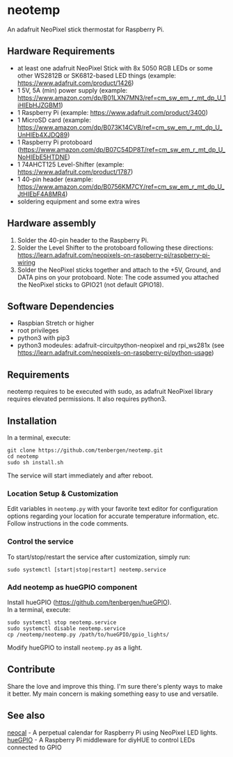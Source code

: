 # neotemp
 An adafruit NeoPixel stick thermostat for Raspberry Pi.

## Hardware Requirements
- at least one adafruit NeoPixel Stick with 8x 5050 RGB LEDs or some other WS2812B or SK6812-based LED things (example: https://www.adafruit.com/product/1426)
- 1 5V, 5A (min) power supply (example: https://www.amazon.com/dp/B01LXN7MN3/ref=cm_sw_em_r_mt_dp_U_1iHIEbHJZGBM1)
- 1 Raspberry Pi (example: https://www.adafruit.com/product/3400)
- 1 MicroSD card (example: https://www.amazon.com/dp/B073K14CVB/ref=cm_sw_em_r_mt_dp_U_UnHIEb4XJDQ89)
- 1 Raspberry Pi protoboard (https://www.amazon.com/dp/B07C54DP8T/ref=cm_sw_em_r_mt_dp_U_NoHIEbE5HTDNE)
- 1 74AHCT125 Level-Shifter (example: https://www.adafruit.com/product/1787)
- 1 40-pin header (example: https://www.amazon.com/dp/B0756KM7CY/ref=cm_sw_em_r_mt_dp_U_JtHIEbF4A8MR4)
- soldering equipment and some extra wires

## Hardware assembly
1. Solder the 40-pin header to the Raspberry Pi.
2. Solder the Level Shifter to the protoboard following these directions: https://learn.adafruit.com/neopixels-on-raspberry-pi/raspberry-pi-wiring
3. Solder the NeoPixel sticks together and attach to the +5V, Ground, and DATA pins on your protoboard.
Note: The code assumed you attached the NeoPixel sticks to GPIO21 (not default GPIO18).

## Software Dependencies
- Raspbian Stretch or higher
- root privileges
- python3 with pip3
- python3 modeules: adafruit-circuitpython-neopixel and rpi_ws281x (see https://learn.adafruit.com/neopixels-on-raspberry-pi/python-usage)

## Requirements
neotemp requires to be executed with sudo, as adafruit NeoPixel library requires elevated permissions. It also requires python3.

## Installation 
In a terminal, execute:
```
git clone https://github.com/tenbergen/neotemp.git
cd neotemp
sudo sh install.sh
```
The service will start immediately and after reboot.

### Location Setup & Customization
Edit variables in `neotemp.py` with your favorite text editor 
for configuration options regarding your location for accurate temperature information, etc.
Follow instructions in the code comments.

### Control the service
To start/stop/restart the service after customization, simply run:
```
sudo systemctl [start|stop|restart] neotemp.service
```

### Add neotemp as hueGPIO component
Install hueGPIO (https://github.com/tenbergen/hueGPIO).
<br>
In a terminal, execute:
```
sudo systemctl stop neotemp.service
sudo systemctl disable neotemp.service
cp /neotemp/neotemp.py /path/to/hueGPIO/gpio_lights/
```
Modify hueGPIO to install `neotemp.py` as a light.

## Contribute
Share the love and improve this thing. I'm sure there's plenty ways to make it better. My main concern is making something easy to use and versatile.

## See also
[neocal](https://github.com/tenbergen/neocal) - A perpetual calendar for Raspberry Pi using NeoPixel LED lights.
[hueGPIO](https://github.com/tenbergen/hueGPIO) - A Raspberry Pi middleware for diyHUE to control LEDs connected to GPIO